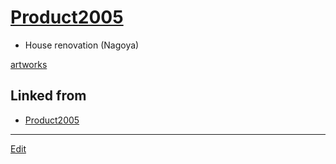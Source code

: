# [Product2005](Product2005)


* House renovation (Nagoya)

[artworks](artworks) 


## Linked from

* [Product2005](Product2005.md)


----
[Edit](https://github.com/vitroid/vitroid.github.io/edit/master/MD/Product2005.md)

